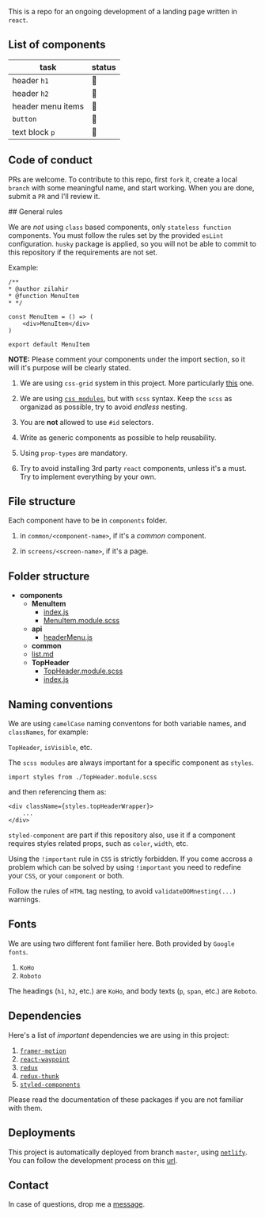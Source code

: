 This is a repo for an ongoing development of a landing page written in `react`.

## List of components

| task              | status   |
| ----------------- | -------- |
| header `h1`       | :hammer: |
| header `h2`       | :hammer: |
| header menu items | :hammer: |
| `button`          | :hammer: |
| text block `p`    | :hammer: |

## Code of conduct

PRs are welcome. To contribute to this repo, first `fork` it, create a local `branch` with some meaningful name, and start working. When you are done, submit a `PR` and I'll review it.

## General rules

We are _not_ using `class` based components, only `stateless function` components. You must follow the rules set by the provided `esLint` configuration. `husky` package is applied, so you will not be able to commit to this repository if the requirements are not set.

Example:

```
/**
* @author zilahir
* @function MenuItem
* */

const MenuItem = () => (
	<div>MenuItem</div>
)

export default MenuItem
```

**NOTE:** Please comment your components under the import section, so it will it's purpose will be clearly stated.

1. We are using `css-grid` system in this project. More particularly [this](https://github.com/jxnblk/react-css-grid) one.

2. We are using [`css modules`](https://create-react-app.dev/docs/adding-a-css-modules-stylesheet), but with `scss` syntax. Keep the `scss` as organizad as possible, try to avoid _endless_ nesting.

3. You are **not** allowed to use `#id` selectors.

4. Write as generic components as possible to help reusability.

5. Using `prop-types` are mandatory.

6. Try to avoid installing 3rd party `react` components, unless it's a must. Try to implement everything by your own.

## File structure

Each component have to be in `components` folder.

1. in `common/<component-name>`, if it's a _common_ component.

2. in `screens/<screen-name>`, if it's a page.

## Folder structure

- **components**
  - **MenuItem**
    - [index.js](components/MenuItem/index.js)
    - [MenuItem.module.scss](components/MenuItem/MenuItem.module.scss)
  - **api**
    - [headerMenu.js](components/api/headerMenu.js)
  - **common**
  - [list.md](components/list.md)
  - **TopHeader**
    - [TopHeader.module.scss](components/TopHeader/TopHeader.module.scss)
    - [index.js](components/TopHeader/index.js)

## Naming conventions

We are using `camelCase` naming conventons for both variable names, and `classNames`, for example:

`TopHeader`, `isVisible`, etc.

The `scss modules` are always important for a specific component as `styles`.

```
import styles from ./TopHeader.module.scss
```

and then referencing them as:

```
<div className={styles.topHeaderWrapper}>
    ...
</div>
```

`styled-component` are part if this repository also, use it if a component requires styles related props, such as `color`, `width`, etc.

Using the `!important` rule in `CSS` is strictly forbidden. If you come accross a problem which can be solved by using `!important` you need to redefine your `CSS`, or your `component` or both.

Follow the rules of `HTML` tag nesting, to avoid `validateDOMnesting(...)` warnings.

## Fonts

We are using two different font familier here. Both provided by `Google fonts`.

1. `KoHo`
2. `Roboto`

The headings (`h1`, `h2`, etc.) are `KoHo`, and body texts (`p`, `span`, etc.) are `Roboto`.

## Dependencies

Here's a list of _important_ dependencies we are using in this project:

1. [`framer-motion`](https://github.com/framer/motion)
2. [`react-waypoint`](https://github.com/civiccc/react-waypoint)
3. [`redux`](https://github.com/reduxjs/redux)
4. [`redux-thunk`](https://github.com/reduxjs/redux-thunk)
5. [`styled-components`](https://github.com/styled-components/styled-components)

Please read the documentation of these packages if you are not familiar with them.

## Deployments

This project is automatically deployed from branch `master`, using [`netlify`](https://www.netlify.com). You can follow the development process on this [url](https://react-landnig-page.netlify.com/).

## Contact

In case of questions, drop me a [message](mailto:zilahi@gmail.com).
